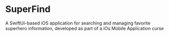 # SuperFind
A SwiftUI-based iOS application for searching and managing favorite superhero information, developed as part of a iOs Mobile Application curse
